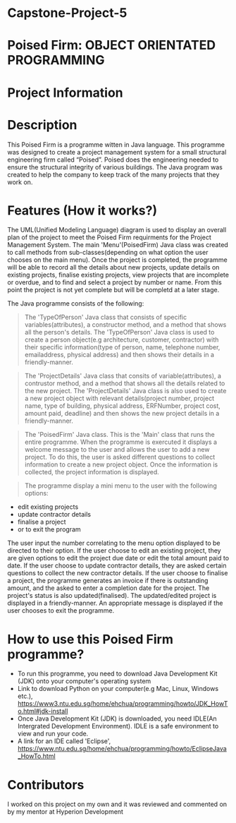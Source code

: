 # Capstone-Project-5
# Poised Firm: OBJECT ORIENTATED PROGRAMMING
# Project Information
# Description

This Poised Firm is a programme witten in Java language. This programme was designed to create a project management system for a small structural engineering firm called “Poised”.
Poised does the engineering needed to ensure the structural integrity of various buildings. The Java program was created to help the company to keep track of the many projects that they work on.

# Features (How it works?)

The UML(Unified Modeling Language) diagram is used to display an overall plan of the project to meet the Poised Firm requirments for the Project Management System. The main 'Menu'(PoisedFirm) Java class was created to call methods from sub-classes(depending on what option the user chooses on the main menu). Once the project is completed, the programme will be able to record all the details about new projects, update details on existing projects, finalise existing projects, view projects that are incomplete or overdue, and to find and select a project by number or name. From this point the project is not yet complete but will be completd at a later stage.

The Java programme consists of the following:

> The 'TypeOfPerson' Java class that consists of specific variables(attributes), a constructor method, and a method that shows all the person's details. The 'TypeOfPerson' Java   class is used to create a person object(e.g architecture, customer, contractor) with their specific information(type of person, name, telephone number, emailaddress,             physical address) and then shows their details in a friendly-manner.

> The 'ProjectDetails' Java class that consits of variable(attributes), a contrustor method, and a method that shows all the details related to the new project. The               'ProjectDetails' Java class is also used to create a new project object with relevant details(project number, project name, type of building, physical address, ERFNumber,       project cost, amount paid, deadline) and then shows the new project details in a friendly-manner.

> The 'PoisedFirm' Java class. This is the 'Main' class that runs the entire programme. When the programme is exercuted it displays a welcome message to the user and allows the   user to add a new project. To do this, the user is asked different questions to collect information to create a new project object. Once the information is collected, the       project information is displayed.

> The programme display a mini menu to the user with the following options:

* edit existing projects 
* update contractor details 
* finalise a project
* or to exit the program

The user input the number correlating to the menu option displayed to be directed to their option. If the user choose to edit an existing project, they are given options to edit the project due date or edit the total amount paid to date. If the user choose to update contractor details, they are asked certain questions to collect the new contractor details. If the user choose to finalise a project, the programme generates an invoice if there is outstanding amount, and the asked to enter a completion date for the project.
The project's status is also updated(finalised). The updated/edited project is displayed in a friendly-manner. An appropriate message is displayed if the user chooses to exit the programme.

# How to use this Poised Firm programme?

* To run this programme, you need to download Java Development Kit (JDK) onto your computer's operating system 
* Link to download Python on your computer(e.g Mac, Linux, Windows etc.), https://www3.ntu.edu.sg/home/ehchua/programming/howto/JDK_HowTo.html#jdk-install
* Once Java Development Kit (JDK) is downloaded, you need IDLE(An Intergrated Development Environment). IDLE is a safe environment to view and run your code. 
*  A link for an IDE called 'Eclipse', https://www.ntu.edu.sg/home/ehchua/programming/howto/EclipseJava_HowTo.html 

# Contributors

I worked on this project on my own and it was reviewed and commented on by my mentor at Hyperion Development
